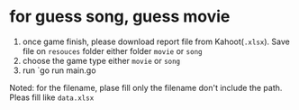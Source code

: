 # for guess song, guess movie

1. once game finish, please download report file from Kahoot(`.xlsx`). Save file on `resouces` folder either folder `movie` or `song`
2. choose the game type either `movie` or `song`
3. run `go run main.go <gameType> <filename>

Noted: for the filename, plase fill only the filename don't include the path. Pleas fill like `data.xlsx`
